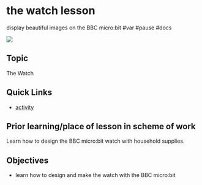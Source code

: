 # the watch lesson

display beautiful images on the BBC micro:bit #var #pause #docs

![](/static/mb/lessons/the-watch-0.png)

## Topic

The Watch

## Quick Links

* [activity](/microbit/lessons/the-watch/activity)



## Prior learning/place of lesson in scheme of work

Learn how to design the BBC micro:bit watch with household supplies.

## Objectives

* learn how to design and make the watch with the BBC micro:bit
